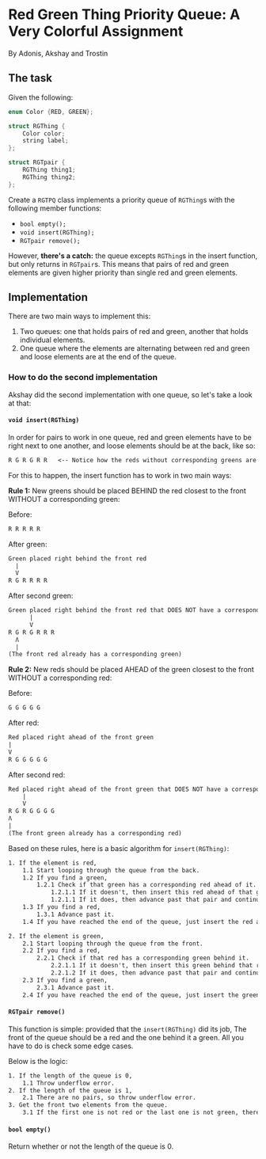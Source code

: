 # Red Green Thing Priority Queue: A Very Colorful Assignment

By Adonis, Akshay and Trostin

## The task

Given the following:

```C++
enum Color {RED, GREEN};

struct RGThing {
    Color color; 
    string label;
};

struct RGTpair {
    RGThing thing1;
    RGThing thing2;
};
```

Create a `RGTPQ` class implements a priority queue of `RGThing`s with the following member functions:

- `bool empty();`
- `void insert(RGThing);`
- `RGTpair remove();`

However, **there's a catch:** the queue excepts `RGThing`s in the insert function, but only returns in `RGTpair`s. This means that pairs of red and green elements are given higher priority than single red and green elements.

## Implementation

There are two main ways to implement this:

1. Two queues: one that holds pairs of red and green, another that holds individual elements.
2. One queue where the elements are alternating between red and green and loose elements are at the end of the queue.

### How to do the second implementation

Akshay did the second implementation with one queue, so let's take a look at that:

#### `void insert(RGThing)`

In order for pairs to work in one queue, red and green elements have to be right next to one another, and loose elements should be at the back, like so:

``` txt
R G R G R R   <-- Notice how the reds without corresponding greens are at the end
```

For this to happen, the insert function has to work in two main ways:

**Rule 1:** New greens should be placed BEHIND the red closest to the front WITHOUT a corresponding green:

Before:

```txt
R R R R R
```

After green:

```txt
Green placed right behind the front red
  |
  V
R G R R R R
```

After second green:

```txt
Green placed right behind the front red that DOES NOT have a corresponding green
      |
      V
R G R G R R R
  Ʌ
  |
(The front red already has a corresponding green)
```

**Rule 2:** New reds should be placed AHEAD of the green closest to the front WITHOUT a corresponding red:

Before:

```txt
G G G G G
```

After red:

```txt
Red placed right ahead of the front green
|
V
R G G G G G
```

After second red:

```txt
Red placed right ahead of the front green that DOES NOT have a corresponding green
    |
    V
R G R G G G G
Ʌ
|
(The front green already has a corresponding red)
```

Based on these rules, here is a basic algorithm for `insert(RGThing)`:

```txt
1. If the element is red,
    1.1 Start looping through the queue from the back.
    1.2 If you find a green,
        1.2.1 Check if that green has a corresponding red ahead of it.
            1.2.1.1 If it doesn't, then insert this red ahead of that green.
            1.2.1.1 If it does, then advance past that pair and continue.
    1.3 If you find a red,
        1.3.1 Advance past it.
    1.4 If you have reached the end of the queue, just insert the red at the end.

2. If the element is green,
    2.1 Start looping through the queue from the front.
    2.2 If you find a red,
        2.2.1 Check if that red has a corresponding green behind it.
            2.2.1.1 If it doesn't, then insert this green behind that red.
            2.2.1.2 If it does, then advance past that pair and continue.
    2.3 If you find a green,
        2.3.1 Advance past it.
    2.4 If you have reached the end of the queue, just insert the green at the end.
```

#### `RGTpair remove()`

This function is simple: provided that the `insert(RGThing)` did its job, The front of the queue should be a red and the one behind it a green. All you have to do is check some edge cases.

Below is the logic:

```txt
1. If the length of the queue is 0,
    1.1 Throw underflow error.
2. If the length of the queue is 1,
    2.1 There are no pairs, so throw underflow error.
3. Get the front two elements from the queue.
    3.1 If the first one is not red or the last one is not green, there are no pairs, just elements of one color. So, throw underflow error.
```

#### `bool empty()`

Return whether or not the length of the queue is 0.
